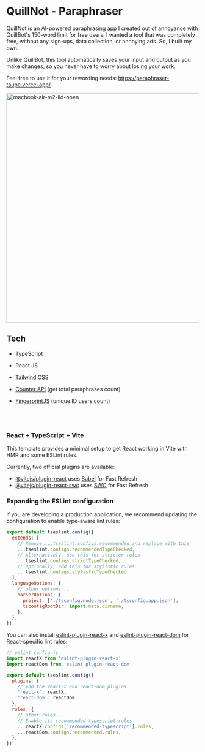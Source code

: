 # QuillNot - Paraphraser

QuillNot is an AI-powered paraphrasing app I created out of annoyance with QuillBot's 150-word limit for free users. I wanted a tool that was completely free, without any sign-ups, data collection, or annoying ads. So, I built my own.

Unlike QuillBot, this tool automatically saves your input and output as you make changes, so you never have to worry about losing your work.

Feel free to use it for your rewording needs: https://paraphraser-taupe.vercel.app/

<img src="https://github.com/user-attachments/assets/63cdde44-2a39-4725-b551-ef79c627e89a" alt="macbook-air-m2-lid-open" height="600rem">

## Tech 

- TypeScript

- React JS

- [Tailwind CSS](https://tailwindcss.com/)

- [Counter API](https://counterapi.dev/) (get total paraphrases count)

- [FingerprintJS](https://fingerprint.com/) (unique ID users count)

<br></br>

### React + TypeScript + Vite

This template provides a minimal setup to get React working in Vite with HMR and some ESLint rules.

Currently, two official plugins are available:

- [@vitejs/plugin-react](https://github.com/vitejs/vite-plugin-react/blob/main/packages/plugin-react/README.md) uses [Babel](https://babeljs.io/) for Fast Refresh
- [@vitejs/plugin-react-swc](https://github.com/vitejs/vite-plugin-react-swc) uses [SWC](https://swc.rs/) for Fast Refresh

### Expanding the ESLint configuration

If you are developing a production application, we recommend updating the configuration to enable type-aware lint rules:

```js
export default tseslint.config({
  extends: [
    // Remove ...tseslint.configs.recommended and replace with this
    ...tseslint.configs.recommendedTypeChecked,
    // Alternatively, use this for stricter rules
    ...tseslint.configs.strictTypeChecked,
    // Optionally, add this for stylistic rules
    ...tseslint.configs.stylisticTypeChecked,
  ],
  languageOptions: {
    // other options...
    parserOptions: {
      project: ['./tsconfig.node.json', './tsconfig.app.json'],
      tsconfigRootDir: import.meta.dirname,
    },
  },
})
```

You can also install [eslint-plugin-react-x](https://github.com/Rel1cx/eslint-react/tree/main/packages/plugins/eslint-plugin-react-x) and [eslint-plugin-react-dom](https://github.com/Rel1cx/eslint-react/tree/main/packages/plugins/eslint-plugin-react-dom) for React-specific lint rules:

```js
// eslint.config.js
import reactX from 'eslint-plugin-react-x'
import reactDom from 'eslint-plugin-react-dom'

export default tseslint.config({
  plugins: {
    // Add the react-x and react-dom plugins
    'react-x': reactX,
    'react-dom': reactDom,
  },
  rules: {
    // other rules...
    // Enable its recommended typescript rules
    ...reactX.configs['recommended-typescript'].rules,
    ...reactDom.configs.recommended.rules,
  },
})
```
